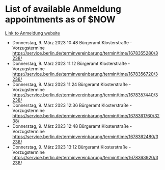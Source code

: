 # List of available Anmeldung appointments as of $NOW
[Link to Anmeldung website](https://service.berlin.de/terminvereinbarung/termin/tag.php?termin=1&anliegen[]=120686&dienstleisterlist=122210,122217,327316,122219,327312,122227,327314,122231,327346,122243,327348,122254,122252,329742,122260,329745,122262,329748,122271,327278,122273,327274,122277,327276,330436,122280,327294,122282,327290,122284,327292,122291,327270,122285,327266,122286,327264,122296,327268,150230,329760,122297,327286,122294,327284,122312,329763,122314,329775,122304,327330,122311,327334,122309,327332,317869,122281,327352,122279,329772,122283,122276,327324,122274,327326,122267,329766,122246,327318,122251,327320,122257,327322,122208,327298,122226,327300&herkunft=http%3A%2F%2Fservice.berlin.de%2Fdienstleistung%2F120686%2F)
- Donnerstag, 9. März 2023 10:48 Bürgeramt Klosterstraße - Vorzugstermine https://service.berlin.de/terminvereinbarung/termin/time/1678355280/3238/
- Donnerstag, 9. März 2023 11:12 Bürgeramt Klosterstraße - Vorzugstermine https://service.berlin.de/terminvereinbarung/termin/time/1678356720/3238/
- Donnerstag, 9. März 2023 11:24 Bürgeramt Klosterstraße - Vorzugstermine https://service.berlin.de/terminvereinbarung/termin/time/1678357440/3238/
- Donnerstag, 9. März 2023 12:36 Bürgeramt Klosterstraße - Vorzugstermine https://service.berlin.de/terminvereinbarung/termin/time/1678361760/3238/
- Donnerstag, 9. März 2023 12:48 Bürgeramt Klosterstraße - Vorzugstermine https://service.berlin.de/terminvereinbarung/termin/time/1678362480/3238/
- Donnerstag, 9. März 2023 13:12 Bürgeramt Klosterstraße - Vorzugstermine https://service.berlin.de/terminvereinbarung/termin/time/1678363920/3238/
